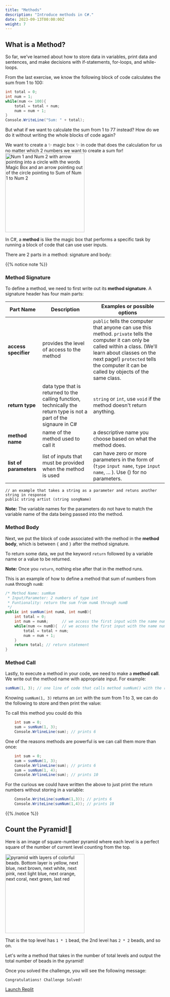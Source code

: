 ```yaml
---
title: "Methods"
description: "Introduce methods in C#."
date: 2023-09-13T00:00:00Z
weight: 7
---
```


## What is a Method?

So far, we've learned about how to store data in variables, print data and sentences, and make decisions with if-statements, for-loops, and while-loops. 

From the last exercise, we know the following block of code calculates the sum from 1 to 100:

```C#
int total = 0;
int num = 1;
while(num <= 100){
    total = total + num;
    num = num + 1;
}
Console.WriteLine("Sum: " + total);
```

But what if we want to calculate the sum from 1 to 77 instead? How do we do it without writing the whole blocks of code again?

We want to create a ✨ magic box ✨ in code that does the calculation for us no matter which 2 numbers we want to create a sum for!
<img src="../images/method.png" height="250" alt="Num 1 and Num 2 with arrow pointing into a circle with the words Magic Box and an arrow pointing out of the circle pointing to Sum of Num 1 to Num 2"/> 

In C#, a **method** is like the magic box that performs a specific task by running a block of code that can use user inputs.

There are 2 parts in a method: signature and body:

{{% notice note %}}
### Method Signature

To define a method, we need to first write out its <b>method signature</b>. A signature header has four main parts:

**Part Name** | **Description** | **Examples or possible options**
----|----|----
**access specifier** | provides the level of access to the method  | `public` tells the computer that anyone can use this method. `private` tells the computer it can only be called within a class. (We'll learn about classes on the next page!) `protected` tells the computer it can be called by objects of the same class.
**return type** | data type that is returned to the calling function, technically the return type is not a part of the signaure in C#  | `string` or `int`, use `void` if the method doesn't return anything.
**method name** | name of the method used to call it | a descriptive name you choose based on what the method does.
**list of parameters** | list of inputs that must be provided when the method is used | can have zero or more parameters in the form of (`type` `input name`, `type` `input name`, ... ).  Use () for no parameters.

```
// an example that takes a string as a parameter and retuns another string in response
public string artist (string songName)
```
**Note:** The variable names for the parameters do not have to match the variable name of the data being passed into the method.

### Method Body

Next, we put the block of code associated with the method in the **method body**, which is between `{` and `}` after the method signature.

To return some data, we put the keyword `return` followed by a variable name or a value to be returned. 

**Note:** Once you `return`, nothing else after that in the method runs.

This is an example of how to define a method that sum of numbers from `numA` through `numB`:

```c#
/* Method Name: sumNum
 * Input/Parameter: 2 numbers of type int
 * Funtionality: return the sum from numA through numB
 */
public int sumNum(int numA, int numB){
    int total = 0;
    int num = numA;      // we access the first input with the name numA
    while(num <= numB){  // we access the first input with the name numB
        total = total + num;
        num = num + 1;
    }
    return total; // return statement
}
```

### Method Call

Lastly, to execute a method in your code, we need to make a **method call**. We write out the method name with appropriate input. 
For example:

```C#
sumNum(1, 3); // one line of code that calls method sumNum() with the return value 6
```

Knowing `sumNum(1, 3)` returns an `int` with the sum from 1 to 3, we can do the following to store and then print the value:

To call this method you could do this
```c#
    int sum = 0;
    sum = sumNum(1, 3);
    Console.WrlineLine(sum); // prints 6
```

One of the reasons methods are powerful is we can call them more than once:
```C#
    int sum = 0;
    sum = sumNum(1, 3);
    Console.WrlineLine(sum); // prints 6
    sum = sumNum(1, 4);
    Console.WrlineLine(sum); // prints 10
```

 For the curious we could have written the above to just print the return numbers without storing in a variable:
```c#
    Console.WriteLine(sumNum(1,3)); // prints 6
    Console.WriteLine(sumNum(1,4)); // prints 10
```
{{% /notice %}}

## Count the Pyramid!🔺

Here is an image of square-number pyramid where each level is a perfect square of the number of current level counting from the top. 

<img src="../images/pyramid.png" height="250" alt="pyramid with layers of colorful beads. Bottom layer is yellow, next blue, next brown, next white, next pink, next light blue, next orange, next coral, next green, last red" /> 

That is the top level has `1 * 1` bead, the 2nd level has `2 * 2` beads, and so on.

Let's write a method that takes in the number of total levels and output the total number of beads in the pyramid!

Once you solved the challenge, you will see the following message:

```
Congratulations! Challenge Solved!
```

<a class="my-2 mx-4 btn btn-info" href="https://replit.com/@nuevofoundation/CSharpBasicsMethods" target="_blank">Launch Replit</a>
